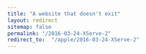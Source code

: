```yaml
---
title: "A website that doesn't exit"
layout: redirect
sitemap: false
permalink: "/2016-03-24-XServe-2"
redirect_to:  "/apple/2016-03-24-XServe-2"
---
```

